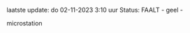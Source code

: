 laatste update: 
do 02-11-2023  3:10   uur 
Status: FAALT - geel - 
<div class="service Y">microstation</div>
